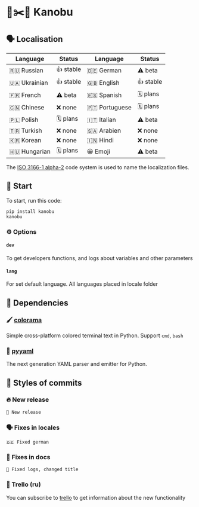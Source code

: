 # 🗿✂️📄 Kanobu
## 🗣 Localisation
| Language      | Status   | Language      | Status    |
|---------------|----------|---------------|-----------|
| 🇷🇺 Russian    | 👍 stable | 🇩🇪 German     | ⚠️ beta   |
| 🇺🇦 Ukrainian  | 👍 stable | 🇬🇧 English    | 👍 stable |
| 🇫🇷 French     | ⚠️ beta   | 🇪🇸 Spanish    | 🗓 plans  |
| 🇨🇳 Chinese    | ❌ none   | 🇵🇹 Portuguese | 🗓 plans  |
| 🇵🇱 Polish     | 🗓 plans  | 🇮🇹 Italian    | ⚠️ beta   |
| 🇹🇷 Turkish    | ❌ none   | 🇸🇦 Arabien    | ❌ none   |
| 🇰🇷 Korean     | ❌ none   | 🇮🇳 Hindi      | ❌ none   |
| 🇭🇺 Hungarian  | 🗓 plans  | 😀 Emoji      | ⚠️ beta   |

The [ISO 3166-1 alpha-2](https://en.wikipedia.org/wiki/ISO_3166-1_alpha-2) code system is used to name the localization files.
## 🚀 Start
To start, run this code:
```
pip install kanobu
kanobu
```
### ⚙️ Options
#### `dev`
To get developers functions, and logs about variables and other parameters
#### `lang`
For set default language. All languages placed in locale folder
## 🔨 Dependencies
### 🖌 [colorama](https://github.com/tartley/colorama)
Simple cross-platform colored terminal text in Python. Support `cmd`, `bash`
### 📄 [pyyaml](https://github.com/yaml/pyyaml)
The next generation YAML parser and emitter for Python.
## 📖 Styles of commits
### 🔥 New release
```
🎉 New release
```
### 🗣 Fixes in locales
```
🇩🇪 Fixed german
```
### 📄 Fixes in docs
```
📝 Fixed logs, changed title
```
### 📰 Trello (ru)
You can subscribe to [trello](https://trello.com/b/o0ozs1XT) to get information about the new functionality
